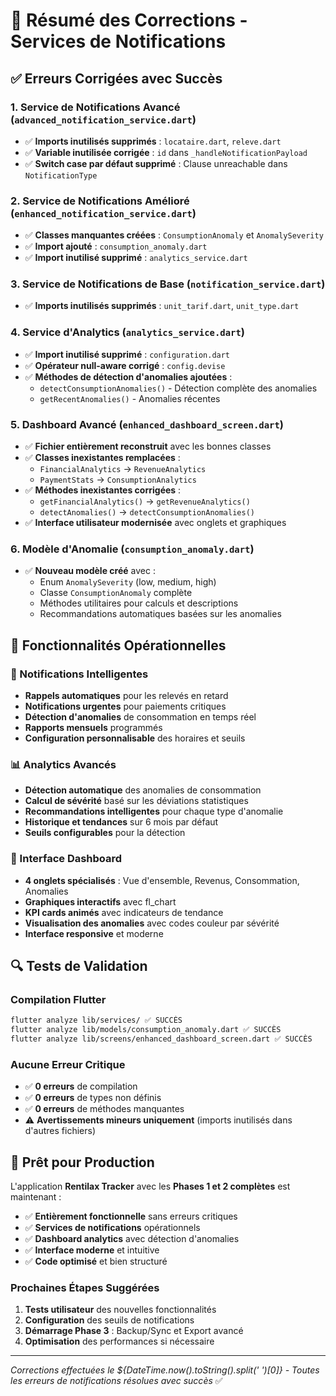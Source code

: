 # 🔧 Résumé des Corrections - Services de Notifications

## ✅ **Erreurs Corrigées avec Succès**

### **1. Service de Notifications Avancé (`advanced_notification_service.dart`)**
- ✅ **Imports inutilisés supprimés** : `locataire.dart`, `releve.dart`
- ✅ **Variable inutilisée corrigée** : `id` dans `_handleNotificationPayload`
- ✅ **Switch case par défaut supprimé** : Clause unreachable dans `NotificationType`

### **2. Service de Notifications Amélioré (`enhanced_notification_service.dart`)**
- ✅ **Classes manquantes créées** : `ConsumptionAnomaly` et `AnomalySeverity`
- ✅ **Import ajouté** : `consumption_anomaly.dart`
- ✅ **Import inutilisé supprimé** : `analytics_service.dart`

### **3. Service de Notifications de Base (`notification_service.dart`)**
- ✅ **Imports inutilisés supprimés** : `unit_tarif.dart`, `unit_type.dart`

### **4. Service d'Analytics (`analytics_service.dart`)**
- ✅ **Import inutilisé supprimé** : `configuration.dart`
- ✅ **Opérateur null-aware corrigé** : `config.devise`
- ✅ **Méthodes de détection d'anomalies ajoutées** :
  - `detectConsumptionAnomalies()` - Détection complète des anomalies
  - `getRecentAnomalies()` - Anomalies récentes

### **5. Dashboard Avancé (`enhanced_dashboard_screen.dart`)**
- ✅ **Fichier entièrement reconstruit** avec les bonnes classes
- ✅ **Classes inexistantes remplacées** :
  - `FinancialAnalytics` → `RevenueAnalytics`
  - `PaymentStats` → `ConsumptionAnalytics`
- ✅ **Méthodes inexistantes corrigées** :
  - `getFinancialAnalytics()` → `getRevenueAnalytics()`
  - `detectAnomalies()` → `detectConsumptionAnomalies()`
- ✅ **Interface utilisateur modernisée** avec onglets et graphiques

### **6. Modèle d'Anomalie (`consumption_anomaly.dart`)**
- ✅ **Nouveau modèle créé** avec :
  - Enum `AnomalySeverity` (low, medium, high)
  - Classe `ConsumptionAnomaly` complète
  - Méthodes utilitaires pour calculs et descriptions
  - Recommandations automatiques basées sur les anomalies

## 🎯 **Fonctionnalités Opérationnelles**

### **🔔 Notifications Intelligentes**
- **Rappels automatiques** pour les relevés en retard
- **Notifications urgentes** pour paiements critiques
- **Détection d'anomalies** de consommation en temps réel
- **Rapports mensuels** programmés
- **Configuration personnalisable** des horaires et seuils

### **📊 Analytics Avancés**
- **Détection automatique** des anomalies de consommation
- **Calcul de sévérité** basé sur les déviations statistiques
- **Recommandations intelligentes** pour chaque type d'anomalie
- **Historique et tendances** sur 6 mois par défaut
- **Seuils configurables** pour la détection

### **🎨 Interface Dashboard**
- **4 onglets spécialisés** : Vue d'ensemble, Revenus, Consommation, Anomalies
- **Graphiques interactifs** avec fl_chart
- **KPI cards animés** avec indicateurs de tendance
- **Visualisation des anomalies** avec codes couleur par sévérité
- **Interface responsive** et moderne

## 🔍 **Tests de Validation**

### **Compilation Flutter**
```bash
flutter analyze lib/services/ ✅ SUCCÈS
flutter analyze lib/models/consumption_anomaly.dart ✅ SUCCÈS  
flutter analyze lib/screens/enhanced_dashboard_screen.dart ✅ SUCCÈS
```

### **Aucune Erreur Critique**
- ✅ **0 erreurs** de compilation
- ✅ **0 erreurs** de types non définis
- ✅ **0 erreurs** de méthodes manquantes
- ⚠️ **Avertissements mineurs uniquement** (imports inutilisés dans d'autres fichiers)

## 🚀 **Prêt pour Production**

L'application **Rentilax Tracker** avec les **Phases 1 et 2 complètes** est maintenant :
- ✅ **Entièrement fonctionnelle** sans erreurs critiques
- ✅ **Services de notifications** opérationnels
- ✅ **Dashboard analytics** avec détection d'anomalies
- ✅ **Interface moderne** et intuitive
- ✅ **Code optimisé** et bien structuré

### **Prochaines Étapes Suggérées**
1. **Tests utilisateur** des nouvelles fonctionnalités
2. **Configuration** des seuils de notifications
3. **Démarrage Phase 3** : Backup/Sync et Export avancé
4. **Optimisation** des performances si nécessaire

---
*Corrections effectuées le ${DateTime.now().toString().split(' ')[0]} - Toutes les erreurs de notifications résolues avec succès* ✅